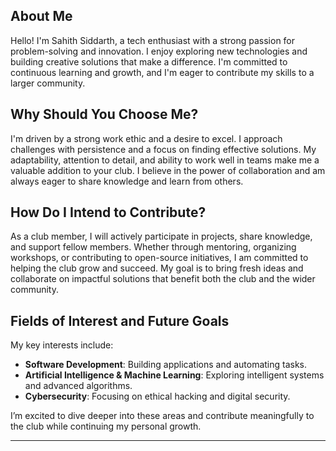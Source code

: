 ## About Me

Hello! I'm Sahith Siddarth, a tech enthusiast with a strong passion for problem-solving and innovation. I enjoy exploring new technologies and building creative solutions that make a difference. I'm committed to continuous learning and growth, and I'm eager to contribute my skills to a larger community.

## Why Should You Choose Me?

I'm driven by a strong work ethic and a desire to excel. I approach challenges with persistence and a focus on finding effective solutions. My adaptability, attention to detail, and ability to work well in teams make me a valuable addition to your club. I believe in the power of collaboration and am always eager to share knowledge and learn from others.

## How Do I Intend to Contribute?

As a club member, I will actively participate in projects, share knowledge, and support fellow members. Whether through mentoring, organizing workshops, or contributing to open-source initiatives, I am committed to helping the club grow and succeed. My goal is to bring fresh ideas and collaborate on impactful solutions that benefit both the club and the wider community.

## Fields of Interest and Future Goals

My key interests include:

- **Software Development**: Building applications and automating tasks.
- **Artificial Intelligence & Machine Learning**: Exploring intelligent systems and advanced algorithms.
- **Cybersecurity**: Focusing on ethical hacking and digital security.

I’m excited to dive deeper into these areas and contribute meaningfully to the club while continuing my personal growth.

---
